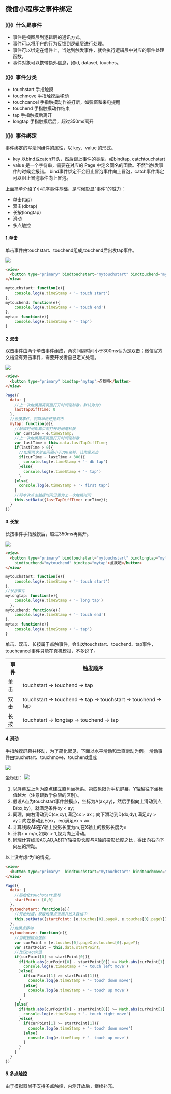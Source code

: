 ## 微信小程序之事件绑定

### 》》》什么是事件
- 事件是视图层到逻辑层的通讯方式。
- 事件可以将用户的行为反馈到逻辑层进行处理。
- 事件可以绑定在组件上，当达到触发事件，就会执行逻辑层中对应的事件处理函数。
- 事件对象可以携带额外信息，如id, dataset, touches。

### 》》》事件分类
- touchstart    手指触摸
- touchmove     手指触摸后移动
- touchcancel   手指触摸动作被打断，如弹窗和来电提醒
- touchend      手指触摸动作结束
- tap           手指触摸后离开
- longtap       手指触摸后后，超过350ms离开

### 》》》事件绑定

事件绑定的写法同组件的属性，以 key、value 的形式。

- key 以bind或catch开头，然后跟上事件的类型，如bindtap, catchtouchstart
- value 是一个字符串，需要在对应的 Page 中定义同名的函数。不然当触发事件的时候会报错。
bind事件绑定不会阻止冒泡事件向上冒泡，catch事件绑定可以阻止冒泡事件向上冒泡。

上面简单介绍了小程序事件基础，是时候彰显"事件"的威力：
- 单击(tap)
- 双击(dbtap)
- 长按(longtap)
- 滑动
- 多点触控

#### 1.单击
单击事件由touchstart、touchend组成,touchend后出发tap事件。

![](./images/click.gif)

```html
<view>
  <button type="primary" bindtouchstart="mytouchstart" bindtouchend="mytouchend" bindtap="mytap">点我吧</button>
</view>
```

```javascript
mytouchstart: function(e){
    console.log(e.timeStamp + '- touch start')
},
mytouchend: function(e){
    console.log(e.timeStamp + '- touch end')
},
mytap: function(e){
    console.log(e.timeStamp + '- tap')
}
```

#### 2.双击
双击事件由两个单击事件组成，两次间隔时间小于300ms认为是双击；微信官方文档没有双击事件，需要开发者自己定义处理。

![](./images/dbclick.gif)

```html
<view>
  <button type="primary" bindtap="mytap">点我吧</button>
</view>
```

```javascript
Page({
  data: {
    //上一次触摸距离页面打开时间毫秒数，默认为为0
    lastTapDiffTime: 0
  },
  //触摸事件，判断单击还是双击
  mytap: function(e){
    //触摸时间距离页面打开时间毫秒数
    var curTime = e.timeStamp;
    //上一次触摸距离页面打开时间毫秒数
    var lastTime = this.data.lastTapDiffTime;
    if(lastTime > 0){
      //如果两次单击间隔小于300毫秒，认为是双击
      if(curTime - lastTime < 300){
        console.log(e.timeStamp + '- db tap')
      }else{
        console.log(e.timeStamp + '- tap')
      }
    }else{
      console.log(e.timeStamp + '- first tap')
    }
    //将本次点击触摸时间设置为上一次触摸时间
    this.setData({lastTapDiffTime: curTime});
  }
})
```

#### 3.长按
长按事件手指触摸后，超过350ms再离开。

![](./images/longtap.gif)

```html
<view>
  <button type="primary" bindtouchstart="mytouchstart" bindlongtap="mylongtap" 
    bindtouchend="mytouchend" bindtap="mytap">点我吧</button>
</view>
```

```javascript
mytouchstart: function(e){
    console.log(e.timeStamp + '- touch start')
},
//长按事件
mylongtap: function(e){
    console.log(e.timeStamp + '- long tap')
  },
mytouchend: function(e){
    console.log(e.timeStamp + '- touch end')
},
mytap: function(e){
    console.log(e.timeStamp + '- tap')
}
```

单击、双击、长按属于点触事件，会出发touchstart、touchend、tap事件，touchcancel事件只能在真机模拟，不多说了。
<table>
    <tr>
        <th>事件</th>
        <th>触发顺序</th>
    </tr>
    <tr>
      <td>单击</td>  
      <td>touchstart → touchend → tap</td>
    </tr>
    <tr>
      <td>双击</td>  
      <td>touchstart → touchend → tap → touchstart → touchend → tap</td>
    </tr>
    <tr>
      <td>长按</td>  
      <td>touchstart → longtap → touchend → tap</td>
    </tr>
</table>

#### 4.滑动

手指触摸屏幕并移动，为了简化起见，下面以水平滑动和垂直滑动为例。
滑动事件由touchstart、touchmove、touchend组成

![](./images/shoushi.gif)

坐标图：
![](./images/coor.png)

1. 以屏幕左上角为原点建立直角坐标系。第四象限为手机屏幕，Y轴越往下坐标值越大（注意跟数学象限的区别）。
2. 假设A点为touchstart事件触摸点，坐标为A(ax,ay)，然后手指向上滑动到点B(bx,by)，就满足条件by < ay;
3. 同理，向右滑动到C(cx,cy),满足cx > ax；向下滑动到D(dx,dy),满足dy > ay；向左移动到E(ex，ey)满足ex < ax.
4. 计算线段AB在Y轴上投影长度为m,在X轴上的投影长度为n
5. 计算r = m/n,如果r > 1,视为向上滑动。
6. 同理计算线段AC,AD,AE在Y轴投影长度与X轴的投影长度之比，得出向右向下向左的滑动。

以上没考虑r为1的情况。

```html
<view>
  <button type="primary"  bindtouchstart="mytouchstart" bindtouchmove="mytouchmove">点我吧</button>
</view>
```

```javascript
Page({
  data: {
    //初始化touchstart坐标
    startPoint: [0,0]
  },
  mytouchstart: function(e){
    //开始触摸，获取触摸点坐标并放入数组中
    this.setData({startPoint: [e.touches[0].pageX, e.touches[0].pageY]});
  },
  //触摸点移动
  mytouchmove: function(e){
    //当前触摸点坐标
    var curPoint = [e.touches[0].pageX,e.touches[0].pageY];
    var startPoint = this.data.startPoint;
    //比较pageX值
    if(curPoint[0] <= startPoint[0]){
      if(Math.abs(curPoint[0] - startPoint[0]) >= Math.abs(curPoint[1] - startPoint[1])){
        console.log(e.timeStamp + '- touch left move')
      }else{
        if(curPoint[1] >= startPoint[1]){
          console.log(e.timeStamp + '- touch down move')
        }else{
          console.log(e.timeStamp + '- touch up move')
        }
      }
    }else{
      if(Math.abs(curPoint[0] - startPoint[0]) >= Math.abs(curPoint[1] - startPoint[1])){
        console.log(e.timeStamp + '- touch right move')
      }else{
        if(curPoint[1] >= startPoint[1]){
          console.log(e.timeStamp + '- touch down move')
        }else{
          console.log(e.timeStamp + '- touch up move')
        }
      }
    }
  }
})
```

#### 5.多点触控

由于模拟器尚不支持多点触控，内测开放后，继续补充。